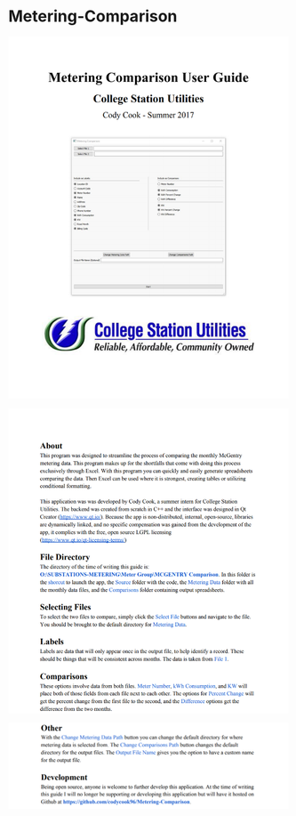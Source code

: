 # Metering-Comparison

![Report1](https://github.com/codycook96/Metering-Comparison/blob/master/Media/CS1.png)

![Report2](https://github.com/codycook96/Metering-Comparison/blob/master/Media/CS2_1.png)

![Report3](https://github.com/codycook96/Metering-Comparison/blob/master/Media/CS3_1.png)
